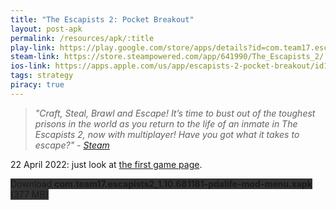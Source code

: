 ```yaml
---
title: "The Escapists 2: Pocket Breakout"
layout: post-apk
permalink: /resources/apk/:title
play-link: https://play.google.com/store/apps/details?id=com.team17.escapists2
steam-link: https://store.steampowered.com/app/641990/The_Escapists_2/
ios-link: https://apps.apple.com/us/app/escapists-2-pocket-breakout/id1356167732
tags: strategy
piracy: true
---
```


> _"Craft, Steal, Brawl and Escape! It’s time to bust out of the toughest prisons in the world as you return to the life of an inmate in The Escapists 2, now with multiplayer! Have you got what it takes to escape?" - <a href="https://store.steampowered.com/app/641990/The_Escapists_2/" target="_blank">Steam</a>_

<span class="timestamp">22 April 2022:</span> just look at [the first game page](https://arifhamed.com/resources/apk/The-Escapists-2-Pocket-Breakout).

<div class="text-center">
    <a class="btn btn-dark btn-block w-100" onclick='apk("com.team17.escapists2_1.10.681181-pdalife-mod-menu.xapk")' style="text-decoration: none; background-color: #333;"> Download <b>com.team17.escapists2_1.10.681181-pdalife-mod-menu.xapk</b> (377 MB)</a>
</div>
